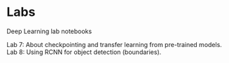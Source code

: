 # Labs
Deep Learning lab notebooks

Lab 7: About checkpointing and transfer learning from pre-trained models.
Lab 8: Using RCNN for object detection (boundaries).
